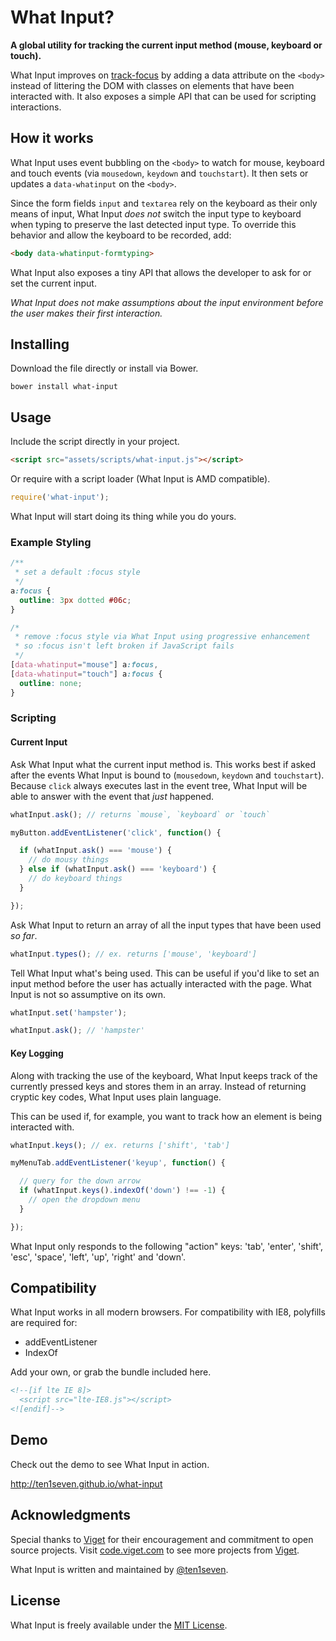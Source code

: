 # What Input?

__A global utility for tracking the current input method (mouse, keyboard or touch).__

What Input improves on [track-focus](https://github.com/ten1seven/track-focus) by adding a data attribute on the `<body>` instead of littering the DOM with classes on elements that have been interacted with. It also exposes a simple API that can be used for scripting interactions.

## How it works

What Input uses event bubbling on the `<body>` to watch for mouse, keyboard and touch events (via `mousedown`, `keydown` and `touchstart`). It then sets or updates a `data-whatinput` on the `<body>`.

Since the form fields `input` and `textarea` rely on the keyboard as their only means of input, What Input _does not_ switch the input type to keyboard when typing to preserve the last detected input type. To override this behavior and allow the keyboard to be recorded, add:

```html
<body data-whatinput-formtyping>
```

What Input also exposes a tiny API that allows the developer to ask for or set the current input.

_What Input does not make assumptions about the input environment before the user makes their first interaction._

## Installing

Download the file directly or install via Bower.

```shell
bower install what-input
```

## Usage

Include the script directly in your project.

```html
<script src="assets/scripts/what-input.js"></script>
```

Or require with a script loader (What Input is AMD compatible).

```javascript
require('what-input');
```

What Input will start doing its thing while you do yours.

### Example Styling

```css
/**
 * set a default :focus style
 */
a:focus {
  outline: 3px dotted #06c;
}

/*
 * remove :focus style via What Input using progressive enhancement
 * so :focus isn't left broken if JavaScript fails
 */
[data-whatinput="mouse"] a:focus,
[data-whatinput="touch"] a:focus {
  outline: none;
}
```

### Scripting

#### Current Input

Ask What Input what the current input method is. This works best if asked after the events What Input is bound to (`mousedown`, `keydown` and `touchstart`). Because `click` always executes last in the event tree, What Input will be able to answer with the event that _just_ happened.

```javascript
whatInput.ask(); // returns `mouse`, `keyboard` or `touch`

myButton.addEventListener('click', function() {

  if (whatInput.ask() === 'mouse') {
    // do mousy things
  } else if (whatInput.ask() === 'keyboard') {
    // do keyboard things
  }

});
```

Ask What Input to return an array of all the input types that have been used _so far_.

```javascript
whatInput.types(); // ex. returns ['mouse', 'keyboard']
```

Tell What Input what's being used. This can be useful if you'd like to set an input method before the user has actually interacted with the page. What Input is not so assumptive on its own.

```javascript
whatInput.set('hampster');

whatInput.ask(); // 'hampster'
```

#### Key Logging

Along with tracking the use of the keyboard, What Input keeps track of the currently pressed keys and stores them in an array. Instead of returning cryptic key codes, What Input uses plain language.

This can be used if, for example, you want to track how an element is being interacted with.

```javascript
whatInput.keys(); // ex. returns ['shift', 'tab']

myMenuTab.addEventListener('keyup', function() {

  // query for the down arrow
  if (whatInput.keys().indexOf('down') !== -1) {
    // open the dropdown menu
  }

});
```

What Input only responds to the following "action" keys: 'tab', 'enter', 'shift', 'esc', 'space', 'left', 'up', 'right' and 'down'.

## Compatibility

What Input works in all modern browsers. For compatibility with IE8, polyfills are required for:

* addEventListener
* IndexOf

Add your own, or grab the bundle included here.

```html
<!--[if lte IE 8]>
  <script src="lte-IE8.js"></script>
<![endif]-->
```

## Demo

Check out the demo to see What Input in action.

http://ten1seven.github.io/what-input

## Acknowledgments

Special thanks to [Viget](http://viget.com/) for their encouragement and commitment to open source projects. Visit [code.viget.com](http://code.viget.com/) to see more projects from [Viget](http://viget.com).

What Input is written and maintained by [@ten1seven](https://github.com/ten1seven).

## License

What Input is freely available under the [MIT License](http://opensource.org/licenses/MIT).
